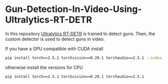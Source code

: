 # Gun-Detection-In-Video-Using-Ultralytics-RT-DETR

In this repository [Ultralytics RT-DETR](https://docs.ultralytics.com/es/models/rtdetr/) is trained to detect guns. Then, the custom detector is used to detect guns in video.



If you have a GPU compatible with CUDA install

```bash
pip install torch==2.5.1 torchvision==0.20.1 torchaudio==2.5.1 --index-url https://download.pytorch.org/whl/cu118
```

otherwise install the versions for CPU

```bash
pip install torch==2.5.1 torchvision==0.20.1 torchaudio==2.5.1
```
















